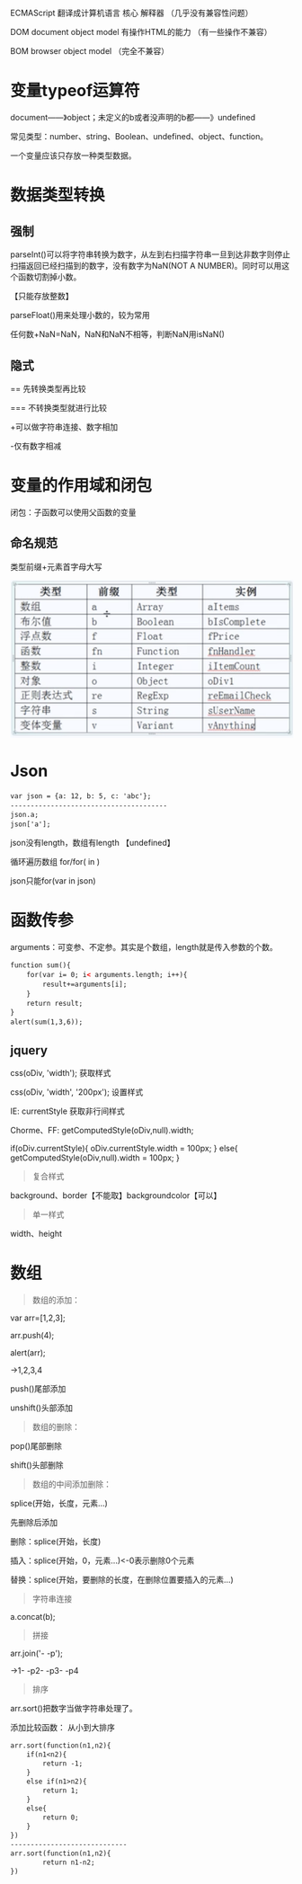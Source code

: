 # 

ECMAScript 翻译成计算机语言 核心 解释器 （几乎没有兼容性问题）

DOM document object model 有操作HTML的能力  （有一些操作不兼容）

BOM browser object model   （完全不兼容）

# 变量typeof运算符

document——》object；未定义的b或者没声明的b都——》undefined

常见类型：number、string、Boolean、undefined、object、function。

一个变量应该只存放一种类型数据。

# 数据类型转换

## 强制

parseInt()可以将字符串转换为数字，从左到右扫描字符串一旦到达非数字则停止扫描返回已经扫描到的数字，没有数字为NaN(NOT A NUMBER)。同时可以用这个函数切割掉小数。

【只能存放整数】

parseFloat()用来处理小数的，较为常用

任何数+NaN=NaN，NaN和NaN不相等，判断NaN用isNaN()

## 隐式

== 先转换类型再比较

=== 不转换类型就进行比较

+可以做字符串连接、数字相加

-仅有数字相减

# 变量的作用域和闭包

闭包：子函数可以使用父函数的变量

## 命名规范

类型前缀+元素首字母大写

![avatar](1.png)

# Json
```html
var json = {a: 12, b: 5, c: 'abc'};
---------------------------------------
json.a;
json['a'];
```
json没有length，数组有length  【undefined】

循环遍历数组 for/for( in )

json只能for(var in json)

# 函数传参

arguments：可变参、不定参。其实是个数组，length就是传入参数的个数。

```html
function sum(){
    for(var i= 0; i< arguments.length; i++){
        result+=arguments[i];
    }
    return result;
}
alert(sum(1,3,6));
```

## jquery

css(oDiv, 'width');   获取样式

css(oDiv, 'width', '200px');   设置样式

IE:
currentStyle 获取非行间样式

Chorme、FF:
getComputedStyle(oDiv,null).width;

if(oDiv.currentStyle){
    oDiv.currentStyle.width = 100px;
}
else{
    getComputedStyle(oDiv,null).width = 100px;
}

>复合样式

background、border【不能取】backgroundcolor【可以】

>单一样式

width、height

# 数组

>数组的添加：

var arr=[1,2,3];

arr.push(4);

alert(arr);

->1,2,3,4

push()尾部添加

unshift()头部添加

>数组的删除：

pop()尾部删除

shift()头部删除

>数组的中间添加删除：

splice(开始，长度，元素...)

先删除后添加

删除：splice(开始，长度)

插入：splice(开始，0，元素...)<-0表示删除0个元素

替换：splice(开始，要删除的长度，在删除位置要插入的元素...)

>字符串连接

a.concat(b);

>拼接

arr.join('- -p');

->1- -p2- -p3- -p4

>排序

arr.sort()把数字当做字符串处理了。

添加比较函数：
从小到大排序
```
arr.sort(function(n1,n2){
    if(n1<n2){
        return -1;
    }
    else if(n1>n2){
        return 1;
    }
    else{
        return 0;
    }
})
-----------------------------
arr.sort(function(n1,n2){
        return n1-n2;
})
```
